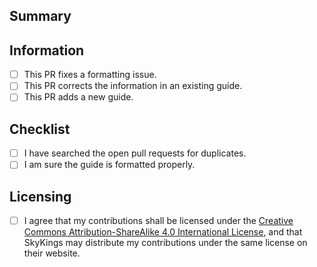 ## Summary

<!-- What is this pull request for? Does it fix any issues? -->

## Information

<!-- Put an x inside [ ] to check it: [x] -->

- [ ] This PR fixes a formatting issue.
- [ ] This PR corrects the information in an existing guide.
- [ ] This PR adds a new guide.

## Checklist

<!-- Put an x inside [ ] to check it: [x] -->

- [ ] I have searched the open pull requests for duplicates.
- [ ] I am sure the guide is formatted properly.

## Licensing

- [ ] I agree that my contributions shall be licensed under the [Creative Commons Attribution-ShareAlike 4.0 International License](https://creativecommons.org/licenses/by-sa/4.0/),
  and that SkyKings may distribute my contributions under the same license on their website.
